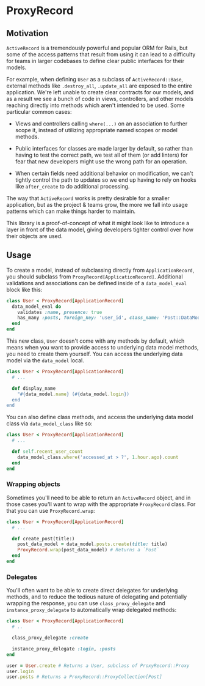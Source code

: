 # ProxyRecord

## Motivation

`ActiveRecord` is a tremendously powerful and popular ORM for Rails, but some
of the access patterns that result from using it can lead to a difficulty for
teams in larger codebases to define clear public interfaces for their models.

For example, when defining `User` as a subclass of `ActiveRecord::Base`,
external methods like `.destroy_all`, `.update_all` are exposed to the entire
application. We're left unable to create clear contracts for our models, and
as a result we see a bunch of code in views, controllers, and other models
reaching directly into methods which aren't intended to be used. Some particular
common cases:

  * Views and controllers calling `where(...)` on an association to further
    scope it, instead of utilizing appropriate named scopes or model methods.

  * Public interfaces for classes are made larger by default, so rather than
    having to test the correct path, we test all of them (or add linters) for
    fear that new developers might use the wrong path for an operation.

  * When certain fields need additional behavior on modification, we can't
    tightly control the path to updates so we end up having to rely on hooks
    like `after_create` to do additional processing.

The way that `ActiveRecord` works is pretty desirable for a smaller application,
but as the project & teams grow, the more we fall into usage patterns which can
make things harder to maintain.

This library is a proof-of-concept of what it might look like to introduce
a layer in front of the data model, giving developers tighter control over
how their objects are used.

## Usage

To create a model, instead of subclassing directly from `ApplicationRecord`,
you should subclass from `ProxyRecord[ApplicationRecord]`. Additional
validations and associations can be defined inside of a `data_model_eval` block
like this:

``` ruby
class User < ProxyRecord[ApplicationRecord]
  data_model_eval do
    validates :name, presence: true
    has_many :posts, foreign_key: 'user_id', class_name: 'Post::DataModel'
  end
end
```

This new class, `User` doesn't come with any methods by default, which means
when you want to provide access to underlying data model methods, you need
to create them yourself. You can access the underlying data model via the
`data_model` local.

``` ruby
class User < ProxyRecord[ApplicationRecord]
  # ...

  def display_name
    "#{data_model.name} (#{data_model.login})
  end
end
```

You can also define class methods, and access the underlying data model class
via `data_model_class` like so:

``` ruby
class User < ProxyRecord[ApplicationRecord]
  # ...

  def self.recent_user_count
    data_model_class.where('accessed_at > ?', 1.hour.ago).count
  end
end
```

### Wrapping objects

Sometimes you'll need to be able to return an `ActiveRecord` object, and in
those cases you'll want to wrap with the appropriate `ProxyRecord` class. For
that you can use `ProxyRecord.wrap`:

``` ruby
class User < ProxyRecord[ApplicationRecord]
  # ...

  def create_post(title:)
    post_data_model = data_model.posts.create(title: title)
    ProxyRecord.wrap(post_data_model) # Returns a `Post`
  end
end
```

### Delegates

You'll often want to be able to create direct delegates for underlying methods,
and to reduce the tedious nature of delegating and potentially wrapping
the response, you can use `class_proxy_delegate` and `instance_proxy_delegate`
to automatically wrap delegated methods:

``` ruby
class User < ProxyRecord[ApplicationRecord]
  # ..

  class_proxy_delegate :create

  instance_proxy_delegate :login, :posts
end

user = User.create # Returns a User, subclass of ProxyRecord::Proxy
user.login
user.posts # Returns a ProxyRecord::ProxyCollection[Post]
```
